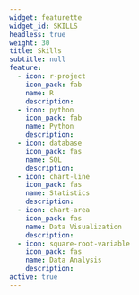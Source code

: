 ```yaml
---
widget: featurette
widget_id: SKILLS
headless: true
weight: 30
title: Skills
subtitle: null
feature:
  - icon: r-project
    icon_pack: fab
    name: R
    description:       
  - icon: python
    icon_pack: fab
    name: Python
    description:  
  - icon: database
    icon_pack: fas
    name: SQL
    description:       
  - icon: chart-line
    icon_pack: fas
    name: Statistics
    description:  
  - icon: chart-area
    icon_pack: fas
    name: Data Visualization
    description:  
  - icon: square-root-variable
    icon_pack: fas
    name: Data Analysis
    description:      
active: true
---
```


